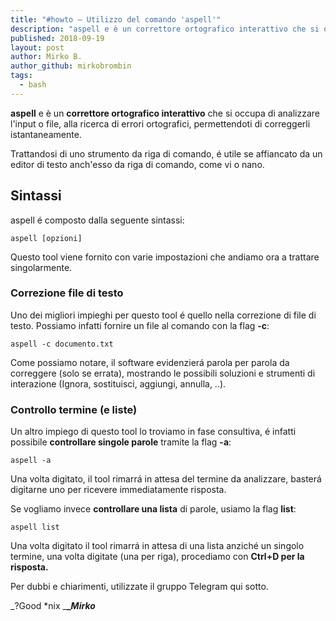 ```yaml
---
title: "#howto – Utilizzo del comando 'aspell'"
description: "aspell e è un correttore ortografico interattivo che si occupa di analizzare l'input o file, alla ricerca di errori ortografici, permettendoti di correggerli istantaneamente."
published: 2018-09-19
layout: post
author: Mirko B.
author_github: mirkobrombin
tags:
  - bash
---
```

**aspell** e è un **correttore ortografico interattivo** che si occupa di analizzare l'input o file, alla ricerca di errori ortografici, permettendoti di correggerli istantaneamente.

Trattandosi di uno strumento da riga di comando, é utile se affiancato da un editor di testo anch'esso da riga di comando, come vi o nano.

## Sintassi

aspell é composto dalla seguente sintassi:

    aspell [opzioni]

Questo tool viene fornito con varie impostazioni che andiamo ora a trattare singolarmente.

### Correzione file di testo

Uno dei migliori impieghi per questo tool é quello nella correzione di file di testo. Possiamo infatti fornire un file al comando con la flag **-c**:

    aspell -c documento.txt

Come possiamo notare, il software evidenzierá parola per parola da correggere (solo se errata), mostrando le possibili soluzioni e strumenti di interazione (Ignora, sostituisci, aggiungi, annulla, ..).

### Controllo termine (e liste)

Un altro impiego di questo tool lo troviamo in fase consultiva, é infatti possibile **controllare singole parole** tramite la flag **-a**:

    aspell -a

Una volta digitato, il tool rimarrá in attesa del termine da analizzare, basterá digitarne uno per ricevere immediatamente risposta.

Se vogliamo invece **controllare una lista** di parole, usiamo la flag **list**:

    aspell list

Una volta digitato il tool rimarrá in attesa di una lista anziché un singolo termine, una volta digitate (una per riga), procediamo con **Ctrl+D per la risposta.**

Per dubbi e chiarimenti, utilizzate il gruppo Telegram qui sotto.

_?Good *nix _**__Mirko_**
